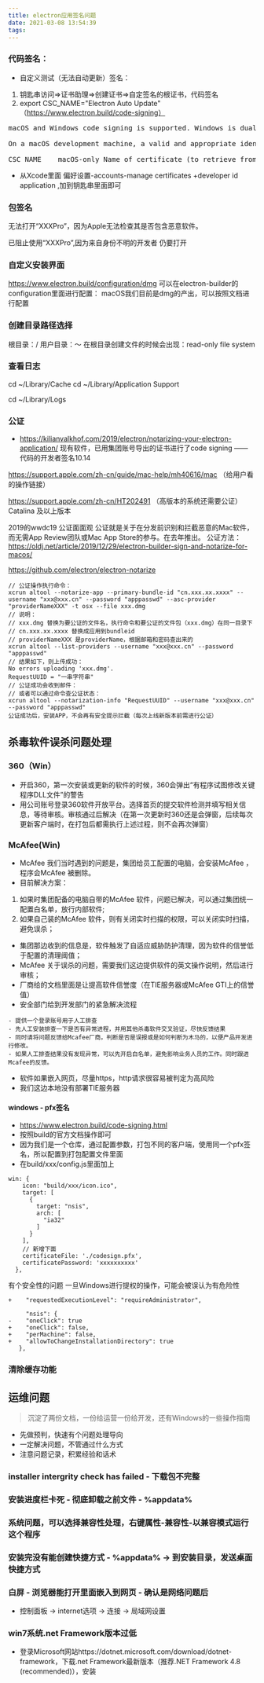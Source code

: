 ```yaml
---
title: electron应用签名问题
date: 2021-03-08 13:54:39
tags:
---
```

### 代码签名：
- 自定义测试（无法自动更新）签名：
1. 钥匙串访问=>证书助理=>创建证书=>自定签名的根证书，代码签名
2. export CSC_NAME="Electron Auto Update"
（https://www.electron.build/code-signing）
<pre>
macOS and Windows code signing is supported. Windows is dual code-signed (SHA1 & SHA256 hashing algorithms).

On a macOS development machine, a valid and appropriate identity from your keychain will be automatically used.

CSC_NAME	macOS-only Name of certificate (to retrieve from login.keychain). Useful on a development machine (not on CI) if you have several identities (otherwise don’t specify it).
</pre>

- 从Xcode里面 偏好设置-accounts-manage certificates +developer id application ,加到钥匙串里面即可

### 包签名
无法打开“XXXPro”，因为Apple无法检查其是否包含恶意软件。

已阻止使用“XXXPro”,因为来自身份不明的开发者 仍要打开 


### 自定义安装界面
https://www.electron.build/configuration/dmg
可以在electron-builder的configuration里面进行配置：
macOS我们目前是dmg的产出，可以按照文档进行配置

### 创建目录路径选择
根目录：/
用户目录：～
在根目录创建文件的时候会出现：read-only file system



### 查看日志
cd ~/Library/Cache
cd ~/Library/Application Support

cd ~/Library/Logs

### 公证
- https://kilianvalkhof.com/2019/electron/notarizing-your-electron-application/
现有软件，已用集团账号导出的证书进行了code signing —— 代码的开发者签名10.14

https://support.apple.com/zh-cn/guide/mac-help/mh40616/mac 
（给用户看的操作链接）

https://support.apple.com/zh-cn/HT202491
（高版本的系统还需要公证） Catalina 及以上版本

2019的wwdc19 公证面面观
公证就是关于在分发前识别和拦截恶意的Mac软件，而无需App Review团队或Mac App Store的参与。在去年推出。
公证方法：
https://oldj.net/article/2019/12/29/electron-builder-sign-and-notarize-for-macos/

https://github.com/electron/electron-notarize

```
// 公证操作执行命令：
xcrun altool --notarize-app --primary-bundle-id "cn.xxx.xx.xxxx" --username "xxx@xxx.cn" --password "apppasswd" --asc-provider "providerNameXXX" -t osx --file xxx.dmg
// 说明：
// xxx.dmg 替换为要公证的文件名，执行命令和要公证的文件包（xxx.dmg）在同一目录下
// cn.xxx.xx.xxxx 替换成应用到bundleid
// providerNameXXX 是providerName，根据邮箱和密码查出来的
xcrun altool --list-providers --username "xxx@xxx.cn" --password "apppasswd"
// 结果如下，则上传成功：
No errors uploading 'xxx.dmg'.
RequestUUID = "一串字符串"
// 公证成功会收到邮件：
// 或者可以通过命令查公证状态：
xcrun altool --notarization-info "RequestUUID" --username "xxx@xxx.cn" --password "apppasswd"
公证成功后，安装APP，不会再有安全提示拦截（每次上线新版本前需进行公证）

```

## 杀毒软件误杀问题处理

### 360（Win）

- 开启360，第一次安装或更新的软件的时候，360会弹出“有程序试图修改关键程序DLL文件”的警告
- 用公司账号登录360软件开放平台。选择首页的提交软件检测并填写相关信息，等待审核。审核通过后解决（在第一次更新时360还是会弹窗，后续每次更新客户端时，在打包后都需执行上述过程，则不会再次弹窗）


### McAfee(Win)
- McAfee 我们当时遇到的问题是，集团给员工配置的电脑，会安装McAfee ，程序会McAfee 被删除。
- 目前解决方案：
1. 如果时集团配备的电脑自带的McAfee 软件，问题已解决，可以通过集团统一配置白名单，放行内部软件;
2. 如果自己装的McAfee 软件，则有关闭实时扫描的权限，可以关闭实时扫描，避免误杀；
- 集团那边收到的信息是，软件触发了自适应威胁防护清理，因为软件的信誉低于配置的清理阈值；
- McAfee 关于误杀的问题，需要我们这边提供软件的英文操作说明，然后进行审核；
- 厂商给的文档里面是让提高软件信誉度（在TIE服务器或McAfee GTI上的信誉值）
- 安全部门给到开发部门的紧急解决流程
```
- 提供一个登录账号用于人工排查
- 先人工安装排查一下是否有异常进程，并用其他杀毒软件交叉验证，尽快反馈结果
- 同时请将问题反馈给Mcafee厂商，判断是否是误报或是如何判断为木马的，以便产品开发进行修改。
- 如果人工排查结果没有发现异常，可以先开启白名单，避免影响业务人员的工作。同时跟进Mcafee的反馈。
```
- 软件如果嵌入网页，尽量https，http请求很容易被判定为高风险
- 我们这边本地没有部署TIE服务器

#### windows - pfx签名
- https://www.electron.build/code-signing.html
- 按照build的官方文档操作即可
- 因为我们是一个仓库，通过配置参数，打包不同的客户端，使用同一个pfx签名，所以配置到打包配置文件里面
- 在build/xxx/config.js里面加上
```
win: {
    icon: "build/xxx/icon.ico",
    target: [
      {
        target: "nsis",
        arch: [
          "ia32"
        ]
      }
    ],
    // 新增下面
    certificateFile: './codesign.pfx',
    certificatePassword: 'xxxxxxxxxx'
  },

```
有个安全性的问题
一旦Windows进行提权的操作，可能会被误认为有危险性
```
+    "requestedExecutionLevel": "requireAdministrator",
     
     "nsis": {
-    "oneClick": true
+    "oneClick": false,
+    "perMachine": false,
+    "allowToChangeInstallationDirectory": true
   },

```

### 清除缓存功能


## 运维问题
> 沉淀了两份文档，一份给运营一份给开发，还有Windows的一些操作指南
- 先做预判，快速有个问题处理导向
- 一定解决问题，不管通过什么方式
- 注意问题记录，积累经验和话术
### installer intergrity check has failed - 下载包不完整

### 安装进度栏卡死 - 彻底卸载之前文件 - %appdata%

### 系统问题，可以选择兼容性处理，右键属性-兼容性-以兼容模式运行这个程序


### 安装完没有能创建快捷方式 - %appdata% -> 到安装目录，发送桌面快捷方式


### 白屏 - 浏览器能打开里面嵌入到网页 - 确认是网络问题后
- 控制面板 -> internet选项 -> 连接 -> 局域网设置

### win7系统.net Framework版本过低
- 登录Microsoft网站https://dotnet.microsoft.com/download/dotnet-framework，下载.net Framework最新版本（推荐.NET Framework 4.8 (recommended)），安装

